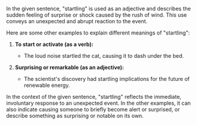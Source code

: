 In the given sentence, "startling" is used as an adjective and describes the sudden feeling of surprise or shock caused by the rush of wind. This use conveys an unexpected and abrupt reaction to the event.

Here are some other examples to explain different meanings of "startling":

1. **To start or activate (as a verb):** 
   - The loud noise startled the cat, causing it to dash under the bed.
   
2. **Surprising or remarkable (as an adjective):**
   - The scientist's discovery had startling implications for the future of renewable energy.
  
In the context of the given sentence, "startling" reflects the immediate, involuntary response to an unexpected event. In the other examples, it can also indicate causing someone to briefly become alert or surprised, or describe something as surprising or notable on its own.
